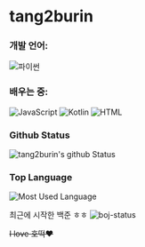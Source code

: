 # tang2burin

### 개발 언어:
![파이썬](https://img.shields.io/badge/-Python-3776ab?style=flat-square&logo=Python&logoColor=white)

### 배우는 중:
![JavaScript](https://img.shields.io/badge/-JavaScript-black?style=flat-square&logo=javascript)
![Kotlin](https://img.shields.io/badge/-Kotlin-0095D5?style=flat-square&logo=Kotlin&logoColor=white)
![HTML](https://img.shields.io/badge/html5-%23E34F26.svg?style=flat&logo=html5&logoColor=white)

### Github Status
![tang2burin's github Status](https://github-readme-stats.vercel.app/api?username=tang2burin&count_private=true&show_icons=true&theme=material-palenight)

### Top Language
![Most Used Language](https://github-readme-stats.vercel.app/api/top-langs/?username=tang2burin&theme=material-palenight&layout=compact)<br/>

최근에 시작한 백준 ㅎㅎ
![boj-status](http://mazassumnida.wtf/api/v2/generate_badge?boj=tang2burin)


~~I love 호떡❤~~
